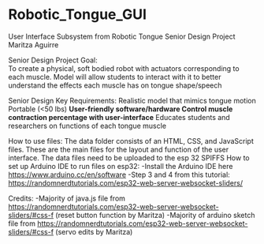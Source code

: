 # Robotic_Tongue_GUI
User Interface Subsystem from Robotic Tongue Senior Design Project
Maritza Aguirre
 
Senior Design Project Goal:  
To create a physical, soft bodied robot with actuators corresponding to each muscle.
Model will allow students to interact with it to better understand the effects each muscle has on tongue shape/speech

Senior Design Key Requirements:
Realistic model that mimics tongue motion
Portable (<50 lbs)
**User-friendly software/hardware
Control muscle contraction percentage with user-interface**
Educates students and researchers on functions of each tongue muscle


How to use files:
The data folder consists of an HTML, CSS, and JavaScript files. These are the main files for the layout and function of the user interface. The data files need to be uploaded to the esp 32 SPIFFS 
How to set up Arduino IDE to run files on esp32:
-Install the Arduino IDE here https://www.arduino.cc/en/software
-Step 3 and 4 from this tutorial: https://randomnerdtutorials.com/esp32-web-server-websocket-sliders/

Credits:
-Majority of java.js file from https://randomnerdtutorials.com/esp32-web-server-websocket-sliders/#css-f (reset button function by Maritza)
-Majority of arduino sketch file from https://randomnerdtutorials.com/esp32-web-server-websocket-sliders/#css-f (servo edits by Maritza)
